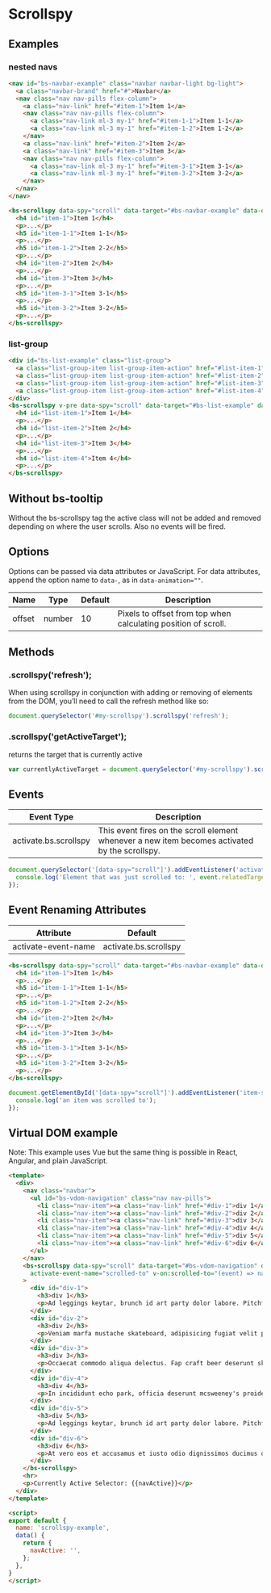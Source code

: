# Scrollspy

## Examples

### nested navs

<vue-html-wrapper class="mt-3">
  <template slot="example">
    <div class="row">
      <div class="col-4">
        <div id="bs-navbar-example">
          <div class="nav nav-pills flex-column">
            <a class="nav-link" href="#item-1">Item 1</a>
            <div class="nav nav-pills flex-column">
              <a class="nav-link ml-3 my-1" href="#item-1-1">Item 1-1</a>
              <a class="nav-link ml-3 my-1" href="#item-1-2">Item 1-2</a>
            </div>
            <a class="nav-link" href="#item-2">Item 2</a>
            <a class="nav-link" href="#item-3">Item 3</a>
            <div class="nav nav-pills flex-column">
              <a class="nav-link ml-3 my-1" href="#item-3-1">Item 3-1</a>
              <a class="nav-link ml-3 my-1" href="#item-3-2">Item 3-2</a>
            </div>
          </div>
        </div>
      </div>
      <div class="col-8">
        <bs-scrollspy v-pre data-spy="scroll" data-target="#bs-navbar-example" data-offset="0" style="position: relative; height: 325px; overflow: auto;">
            <h4 id="item-1">Item 1</h4>
            <p>
              Ex consequat commodo adipisicing exercitation aute excepteur occaecat ullamco duis aliqua id magna ullamco eu. Do aute ipsum ipsum ullamco cillum consectetur ut et aute consectetur labore. Fugiat laborum incididunt tempor eu consequat enim dolore proident. Qui laborum do non excepteur nulla magna eiusmod consectetur in. Aliqua et aliqua officia quis et incididunt voluptate non anim reprehenderit adipisicing dolore ut consequat deserunt mollit dolore. Aliquip nulla enim veniam non fugiat id cupidatat nulla elit cupidatat commodo velit ut eiusmod cupidatat elit dolore.
            </p>
            <h5 id="item-1-1">Item 1-1</h5>
            <p>
              Amet tempor mollit aliquip pariatur excepteur commodo do ea cillum commodo Lorem et occaecat elit qui et. Aliquip labore ex ex esse voluptate occaecat Lorem ullamco deserunt. Aliqua cillum excepteur irure consequat id quis ea. Sit proident ullamco aute magna pariatur nostrud labore. Reprehenderit aliqua commodo eiusmod aliquip est do duis amet proident magna consectetur consequat eu commodo fugiat non quis. Enim aliquip exercitation ullamco adipisicing voluptate excepteur minim exercitation minim minim commodo adipisicing exercitation officia nisi adipisicing. Anim id duis qui consequat labore adipisicing sint dolor elit cillum anim et fugiat.
            </p>
            <h5 id="item-1-2">Item 2-2</h5>
            <p>
              Cillum nisi deserunt magna eiusmod qui eiusmod velit voluptate pariatur laborum sunt enim. Irure laboris mollit consequat incididunt sint et culpa culpa incididunt adipisicing magna magna occaecat. Nulla ipsum cillum eiusmod sint elit excepteur ea labore enim consectetur in labore anim. Proident ullamco ipsum esse elit ut Lorem eiusmod dolor et eiusmod. Anim occaecat nulla in non consequat eiusmod velit incididunt.
            </p>
            <h4 id="item-2">Item 2</h4>
            <p>
              Quis magna Lorem anim amet ipsum do mollit sit cillum voluptate ex nulla tempor. Laborum consequat non elit enim exercitation cillum aliqua consequat id aliqua. Esse ex consectetur mollit voluptate est in duis laboris ad sit ipsum anim Lorem. Incididunt veniam velit elit elit veniam Lorem aliqua quis ullamco deserunt sit enim elit aliqua esse irure. Laborum nisi sit est tempor laborum mollit labore officia laborum excepteur commodo non commodo dolor excepteur commodo. Ipsum fugiat ex est consectetur ipsum commodo tempor sunt in proident.
            </p>
            <h4 id="item-3">Item 3</h4>
            <p>
              Quis anim sit do amet fugiat dolor velit sit ea ea do reprehenderit culpa duis. Nostrud aliqua ipsum fugiat minim proident occaecat excepteur aliquip culpa aute tempor reprehenderit. Deserunt tempor mollit elit ex pariatur dolore velit fugiat mollit culpa irure ullamco est ex ullamco excepteur.
            </p>
            <h5 id="item-3-1">Item 3-1</h5>
            <p>
              Deserunt quis elit Lorem eiusmod amet enim enim amet minim Lorem proident nostrud. Ea id dolore anim exercitation aute fugiat labore voluptate cillum do laboris labore. Ex velit exercitation nisi enim labore reprehenderit labore nostrud ut ut. Esse officia sunt duis aliquip ullamco tempor eiusmod deserunt irure nostrud irure. Ullamco proident veniam laboris ea consectetur magna sunt ex exercitation aliquip minim enim culpa occaecat exercitation. Est tempor excepteur aliquip laborum consequat do deserunt laborum esse eiusmod irure proident ipsum esse qui.
            </p>
            <h5 id="item-3-2">Item 3-2</h5>
            <p>
              Labore sit culpa commodo elit adipisicing sit aliquip elit proident voluptate minim mollit nostrud aute reprehenderit do. Mollit excepteur eu Lorem ipsum anim commodo sint labore Lorem in exercitation velit incididunt. Occaecat consectetur nisi in occaecat proident minim enim sunt reprehenderit exercitation cupidatat et do officia. Aliquip consequat ad labore labore mollit ut amet. Sit pariatur tempor proident in veniam culpa aliqua excepteur elit magna fugiat eiusmod amet officia.
            </p>
          </bs-scrollspy>
      </div>
    </div>
  </template>
</vue-html-wrapper>

```html
<nav id="bs-navbar-example" class="navbar navbar-light bg-light">
  <a class="navbar-brand" href="#">Navbar</a>
  <nav class="nav nav-pills flex-column">
    <a class="nav-link" href="#item-1">Item 1</a>
    <nav class="nav nav-pills flex-column">
      <a class="nav-link ml-3 my-1" href="#item-1-1">Item 1-1</a>
      <a class="nav-link ml-3 my-1" href="#item-1-2">Item 1-2</a>
    </nav>
    <a class="nav-link" href="#item-2">Item 2</a>
    <a class="nav-link" href="#item-3">Item 3</a>
    <nav class="nav nav-pills flex-column">
      <a class="nav-link ml-3 my-1" href="#item-3-1">Item 3-1</a>
      <a class="nav-link ml-3 my-1" href="#item-3-2">Item 3-2</a>
    </nav>
  </nav>
</nav>

<bs-scrollspy data-spy="scroll" data-target="#bs-navbar-example" data-offset="0">
  <h4 id="item-1">Item 1</h4>
  <p>...</p>
  <h5 id="item-1-1">Item 1-1</h5>
  <p>...</p>
  <h5 id="item-1-2">Item 2-2</h5>
  <p>...</p>
  <h4 id="item-2">Item 2</h4>
  <p>...</p>
  <h4 id="item-3">Item 3</h4>
  <p>...</p>
  <h5 id="item-3-1">Item 3-1</h5>
  <p>...</p>
  <h5 id="item-3-2">Item 3-2</h5>
  <p>...</p>
</bs-scrollspy>
```

### list-group

<vue-html-wrapper class="mt-3">
  <template slot="example">
    <div class="row bd-example">
      <div class="col-4">
        <div id="bs-list-example" class="list-group">
          <a class="list-group-item list-group-item-action" href="#list-item-1">Item 1</a>
          <a class="list-group-item list-group-item-action" href="#list-item-2">Item 2</a>
          <a class="list-group-item list-group-item-action" href="#list-item-3">Item 3</a>
          <a class="list-group-item list-group-item-action" href="#list-item-4">Item 4</a>
        </div>
      </div>
      <div class="col-8">
        <bs-scrollspy v-pre data-spy="scroll" data-target="#bs-list-example" data-offset="0" style="position: relative; height: 200px; overflow: auto;">
          <h4 id="list-item-1">Item 1</h4>
          <p>
            Ex consequat commodo adipisicing exercitation aute excepteur occaecat ullamco duis aliqua id magna ullamco eu. Do aute ipsum ipsum ullamco cillum consectetur ut et aute consectetur labore. Fugiat laborum incididunt tempor eu consequat enim dolore proident. Qui laborum do non excepteur nulla magna eiusmod consectetur in. Aliqua et aliqua officia quis et incididunt voluptate non anim reprehenderit adipisicing dolore ut consequat deserunt mollit dolore. Aliquip nulla enim veniam non fugiat id cupidatat nulla elit cupidatat commodo velit ut eiusmod cupidatat elit dolore.
          </p>
          <h4 id="list-item-2">Item 2</h4>
          <p>
            Quis magna Lorem anim amet ipsum do mollit sit cillum voluptate ex nulla tempor. Laborum consequat non elit enim exercitation cillum aliqua consequat id aliqua. Esse ex consectetur mollit voluptate est in duis laboris ad sit ipsum anim Lorem. Incididunt veniam velit elit elit veniam Lorem aliqua quis ullamco deserunt sit enim elit aliqua esse irure. Laborum nisi sit est tempor laborum mollit labore officia laborum excepteur commodo non commodo dolor excepteur commodo. Ipsum fugiat ex est consectetur ipsum commodo tempor sunt in proident.
          </p>
          <h4 id="list-item-3">Item 3</h4>
          <p>
            Quis anim sit do amet fugiat dolor velit sit ea ea do reprehenderit culpa duis. Nostrud aliqua ipsum fugiat minim proident occaecat excepteur aliquip culpa aute tempor reprehenderit. Deserunt tempor mollit elit ex pariatur dolore velit fugiat mollit culpa irure ullamco est ex ullamco excepteur.
          </p>
          <h4 id="list-item-4">Item 4</h4>
          <p>
            Quis anim sit do amet fugiat dolor velit sit ea ea do reprehenderit culpa duis. Nostrud aliqua ipsum fugiat minim proident occaecat excepteur aliquip culpa aute tempor reprehenderit. Deserunt tempor mollit elit ex pariatur dolore velit fugiat mollit culpa irure ullamco est ex ullamco excepteur.
          </p>
        </bs-scrollspy>
      </div>
    </div>
  </template>
</vue-html-wrapper>

```html
<div id="bs-list-example" class="list-group">
  <a class="list-group-item list-group-item-action" href="#list-item-1">Item 1</a>
  <a class="list-group-item list-group-item-action" href="#list-item-2">Item 2</a>
  <a class="list-group-item list-group-item-action" href="#list-item-3">Item 3</a>
  <a class="list-group-item list-group-item-action" href="#list-item-4">Item 4</a>
</div>
<bs-scrollspy v-pre data-spy="scroll" data-target="#bs-list-example" data-offset="0" style="position: relative; height: 200px; overflow: auto;">
  <h4 id="list-item-1">Item 1</h4>
  <p>...</p>
  <h4 id="list-item-2">Item 2</h4>
  <p>...</p>
  <h4 id="list-item-3">Item 3</h4>
  <p>...</p>
  <h4 id="list-item-4">Item 4</h4>
  <p>...</p>
</bs-scrollspy>
```

## Without bs-tooltip
Without the bs-scrollspy tag the active class will not be added and removed depending on where the user scrolls.  Also no events will be fired.

## Options

Options can be passed via data attributes or JavaScript. For data attributes, append the option name to `data-`, as in `data-animation=""`.

| Name | Type | Default | Description |
| --- | --- | --- | --- |
| offset | number | 10 | Pixels to offset from top when calculating position of scroll. |


## Methods

### .scrollspy('refresh');
When using scrollspy in conjunction with adding or removing of elements from the DOM, you’ll need to call the refresh method like so:
```js
document.querySelector('#my-scrollspy').scrollspy('refresh');
```

### .scrollspy('getActiveTarget');
returns the target that is currently active
```js
var currentlyActiveTarget = document.querySelector('#my-scrollspy').scrollspy('getActiveTarget');
```

## Events

| Event Type | Description |
| --- | --- |
| activate.bs.scrollspy | This event fires on the scroll element whenever a new item becomes activated by the scrollspy. |

```js
document.querySelector('[data-spy="scroll"]').addEventListener('activate.bs.scrollspy', function(event) {
  console.log('Element that was just scrolled to: ', event.relatedTarget );
});
```

## Event Renaming Attributes

| Attribute | Default |
| ------------- | ------------- |
| activate-event-name | activate.bs.scrollspy |

```html
<bs-scrollspy data-spy="scroll" data-target="#bs-navbar-example" data-offset="0" activate-event-name="item-scrolled-to">
  <h4 id="item-1">Item 1</h4>
  <p>...</p>
  <h5 id="item-1-1">Item 1-1</h5>
  <p>...</p>
  <h5 id="item-1-2">Item 2-2</h5>
  <p>...</p>
  <h4 id="item-2">Item 2</h4>
  <p>...</p>
  <h4 id="item-3">Item 3</h4>
  <p>...</p>
  <h5 id="item-3-1">Item 3-1</h5>
  <p>...</p>
  <h5 id="item-3-2">Item 3-2</h5>
  <p>...</p>
</bs-scrollspy>
```
```js
document.getElementById('[data-spy="scroll"]').addEventListener('item-scrolled-to', function(event) {
  console.log('an item was scrolled to');
});
```

## Virtual DOM example

Note: This example uses Vue but the same thing is possible in React, Angular, and plain JavaScript.

<scrollspy-example></scrollspy-example>

```html
<template>
  <div>
    <nav class="navbar">
      <ul id="bs-vdom-navigation" class="nav nav-pills">
        <li class="nav-item"><a class="nav-link" href="#div-1">div 1</a></li>
        <li class="nav-item"><a class="nav-link" href="#div-2">div 2</a></li>
        <li class="nav-item"><a class="nav-link" href="#div-3">div 3</a></li>
        <li class="nav-item"><a class="nav-link" href="#div-4">div 4</a></li>
        <li class="nav-item"><a class="nav-link" href="#div-5">div 5</a></li>
        <li class="nav-item"><a class="nav-link" href="#div-6">div 6</a></li>
      </ul>
    </nav>
    <bs-scrollspy data-spy="scroll" data-target="#bs-vdom-navigation" data-offset="0" style="position: relative; overflow: auto; height: 200px;"
      activate-event-name="scrolled-to" v-on:scrolled-to="(event) => navActive = event.detail.target"
    >
      <div id="div-1">
        <h3>div 1</h3>
        <p>Ad leggings keytar, brunch id art party dolor labore. Pitchfork yr enim lo-fi before they sold out qui. Tumblr farm-to-table bicycle rights whatever. Anim keffiyeh carles cardigan. Velit seitan mcsweeney's photo booth 3 wolf moon irure. Cosby sweater lomo jean shorts, williamsburg hoodie minim qui you probably haven't heard of them et cardigan trust fund culpa biodiesel wes anderson aesthetic. Nihil tattooed accusamus, cred irony biodiesel keffiyeh artisan ullamco consequat.</p>
      </div>
      <div id="div-2">
        <h3>div 2</h3>
        <p>Veniam marfa mustache skateboard, adipisicing fugiat velit pitchfork beard. Freegan beard aliqua cupidatat mcsweeney's vero. Cupidatat four loko nisi, ea helvetica nulla carles. Tattooed cosby sweater food truck, mcsweeney's quis non freegan vinyl. Lo-fi wes anderson +1 sartorial. Carles non aesthetic exercitation quis gentrify. Brooklyn adipisicing craft beer vice keytar deserunt.</p>
      </div>
      <div id="div-3">
        <h3>div 3</h3>
        <p>Occaecat commodo aliqua delectus. Fap craft beer deserunt skateboard ea. Lomo bicycle rights adipisicing banh mi, velit ea sunt next level locavore single-origin coffee in magna veniam. High life id vinyl, echo park consequat quis aliquip banh mi pitchfork. Vero VHS est adipisicing. Consectetur nisi DIY minim messenger bag. Cred ex in, sustainable delectus consectetur fanny pack iphone.</p>
      </div>
      <div id="div-4">
        <h3>div 4</h3>
        <p>In incididunt echo park, officia deserunt mcsweeney's proident master cleanse thundercats sapiente veniam. Excepteur VHS elit, proident shoreditch +1 biodiesel laborum craft beer. Single-origin coffee wayfarers irure four loko, cupidatat terry richardson master cleanse. Assumenda you probably haven't heard of them art party fanny pack, tattooed nulla cardigan tempor ad. Proident wolf nesciunt sartorial keffiyeh eu banh mi sustainable. Elit wolf voluptate, lo-fi ea portland before they sold out four loko. Locavore enim nostrud mlkshk brooklyn nesciunt.</p>
      </div>
      <div id="div-5">
        <h3>div 5</h3>
        <p>Ad leggings keytar, brunch id art party dolor labore. Pitchfork yr enim lo-fi before they sold out qui. Tumblr farm-to-table bicycle rights whatever. Anim keffiyeh carles cardigan. Velit seitan mcsweeney's photo booth 3 wolf moon irure. Cosby sweater lomo jean shorts, williamsburg hoodie minim qui you probably haven't heard of them et cardigan trust fund culpa biodiesel wes anderson aesthetic. Nihil tattooed accusamus, cred irony biodiesel keffiyeh artisan ullamco consequat.</p>
      </div>
      <div id="div-6">
        <h3>div 6</h3>
        <p>At vero eos et accusamus et iusto odio dignissimos ducimus qui blanditiis praesentium voluptatum deleniti atque corrupti quos dolores et quas molestias excepturi sint occaecati cupiditate non provident, similique sunt in culpa qui officia deserunt mollitia animi, id est laborum et dolorum fuga. Et harum quidem rerum facilis est et expedita distinctio. Nam libero tempore, cum soluta nobis est eligendi optio cumque nihil impedit quo minus id quod maxime placeat facere possimus, omnis voluptas assumenda est, omnis dolor repellendus.</p>
      </div>
    </bs-scrollspy>
    <hr>
    <p>Currently Active Selector: {{navActive}}</p>
  </div>
</template>

<script>
export default {
  name: 'scrollspy-example',
  data() {
    return {
      navActive: '',
    };
  },
}
</script>
```